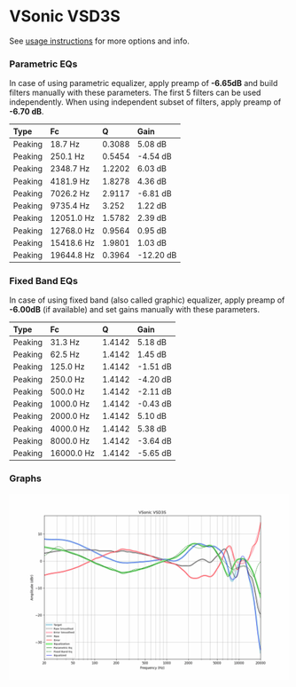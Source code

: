 # VSonic VSD3S
See [usage instructions](https://github.com/jaakkopasanen/AutoEq#usage) for more options and info.

### Parametric EQs
In case of using parametric equalizer, apply preamp of **-6.65dB** and build filters manually
with these parameters. The first 5 filters can be used independently.
When using independent subset of filters, apply preamp of **-6.70 dB**.

| Type    | Fc         |      Q | Gain      |
|:--------|:-----------|:-------|:----------|
| Peaking | 18.7 Hz    | 0.3088 | 5.08 dB   |
| Peaking | 250.1 Hz   | 0.5454 | -4.54 dB  |
| Peaking | 2348.7 Hz  | 1.2202 | 6.03 dB   |
| Peaking | 4181.9 Hz  | 1.8278 | 4.36 dB   |
| Peaking | 7026.2 Hz  | 2.9117 | -6.81 dB  |
| Peaking | 9735.4 Hz  | 3.252  | 1.22 dB   |
| Peaking | 12051.0 Hz | 1.5782 | 2.39 dB   |
| Peaking | 12768.0 Hz | 0.9564 | 0.95 dB   |
| Peaking | 15418.6 Hz | 1.9801 | 1.03 dB   |
| Peaking | 19644.8 Hz | 0.3964 | -12.20 dB |

### Fixed Band EQs
In case of using fixed band (also called graphic) equalizer, apply preamp of **-6.00dB**
(if available) and set gains manually with these parameters.

| Type    | Fc         |      Q | Gain     |
|:--------|:-----------|:-------|:---------|
| Peaking | 31.3 Hz    | 1.4142 | 5.18 dB  |
| Peaking | 62.5 Hz    | 1.4142 | 1.45 dB  |
| Peaking | 125.0 Hz   | 1.4142 | -1.51 dB |
| Peaking | 250.0 Hz   | 1.4142 | -4.20 dB |
| Peaking | 500.0 Hz   | 1.4142 | -2.11 dB |
| Peaking | 1000.0 Hz  | 1.4142 | -0.43 dB |
| Peaking | 2000.0 Hz  | 1.4142 | 5.10 dB  |
| Peaking | 4000.0 Hz  | 1.4142 | 5.38 dB  |
| Peaking | 8000.0 Hz  | 1.4142 | -3.64 dB |
| Peaking | 16000.0 Hz | 1.4142 | -5.65 dB |

### Graphs
![](./VSonic%20VSD3S.png)